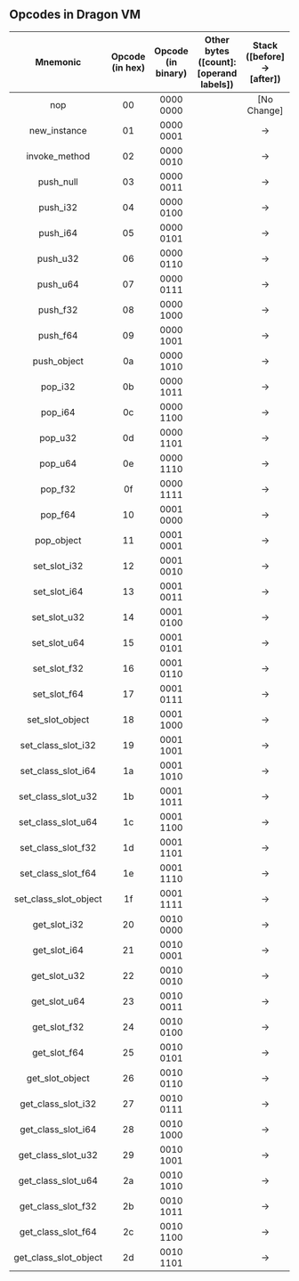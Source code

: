 ## Opcodes in Dragon VM

| Mnemonic | Opcode (in hex) | Opcode (in binary) | Other bytes ([count]: [operand labels]) | Stack ([before] -> [after]) | Description |
|:--------:|:---------------:|:------------------:|:---------------------------------------:|:---------------------------:|:-----------:|
| nop                    |   00   |   0000 0000   |        | [No Change] | do nothing |
| new_instance           |   01   |   0000 0001   |        | -> | desc |
| invoke_method          |   02   |   0000 0010   |        | -> | desc |
| push_null              |   03   |   0000 0011   |        | -> | desc |
| push_i32               |   04   |   0000 0100   |        | -> | desc |
| push_i64               |   05   |   0000 0101   |        | -> | desc |
| push_u32               |   06   |   0000 0110   |        | -> | desc |
| push_u64               |   07   |   0000 0111   |        | -> | desc |
| push_f32               |   08   |   0000 1000   |        | -> | desc |
| push_f64               |   09   |   0000 1001   |        | -> | desc |
| push_object            |   0a   |   0000 1010   |        | -> | desc |
| pop_i32                |   0b   |   0000 1011   |        | -> | desc |
| pop_i64                |   0c   |   0000 1100   |        | -> | desc |
| pop_u32                |   0d   |   0000 1101   |        | -> | desc |
| pop_u64                |   0e   |   0000 1110   |        | -> | desc |
| pop_f32                |   0f   |   0000 1111   |        | -> | desc |
| pop_f64                |   10   |   0001 0000   |        | -> | desc |
| pop_object             |   11   |   0001 0001   |        | -> | desc |
| set_slot_i32           |   12   |   0001 0010   |        | -> | desc |
| set_slot_i64           |   13   |   0001 0011   |        | -> | desc |
| set_slot_u32           |   14   |   0001 0100   |        | -> | desc |
| set_slot_u64           |   15   |   0001 0101   |        | -> | desc |
| set_slot_f32           |   16   |   0001 0110   |        | -> | desc |
| set_slot_f64           |   17   |   0001 0111   |        | -> | desc |
| set_slot_object        |   18   |   0001 1000   |        | -> | desc |
| set_class_slot_i32     |   19   |   0001 1001   |        | -> | desc |
| set_class_slot_i64     |   1a   |   0001 1010   |        | -> | desc |
| set_class_slot_u32     |   1b   |   0001 1011   |        | -> | desc |
| set_class_slot_u64     |   1c   |   0001 1100   |        | -> | desc |
| set_class_slot_f32     |   1d   |   0001 1101   |        | -> | desc |
| set_class_slot_f64     |   1e   |   0001 1110   |        | -> | desc |
| set_class_slot_object  |   1f   |   0001 1111   |        | -> | desc |
| get_slot_i32           |   20   |   0010 0000   |        | -> | desc |
| get_slot_i64           |   21   |   0010 0001   |        | -> | desc |
| get_slot_u32           |   22   |   0010 0010   |        | -> | desc |
| get_slot_u64           |   23   |   0010 0011   |        | -> | desc |
| get_slot_f32           |   24   |   0010 0100   |        | -> | desc |
| get_slot_f64           |   25   |   0010 0101   |        | -> | desc |
| get_slot_object        |   26   |   0010 0110   |        | -> | desc |
| get_class_slot_i32     |   27   |   0010 0111   |        | -> | desc |
| get_class_slot_i64     |   28   |   0010 1000   |        | -> | desc |
| get_class_slot_u32     |   29   |   0010 1001   |        | -> | desc |
| get_class_slot_u64     |   2a   |   0010 1010   |        | -> | desc |
| get_class_slot_f32     |   2b   |   0010 1011   |        | -> | desc |
| get_class_slot_f64     |   2c   |   0010 1100   |        | -> | desc |
| get_class_slot_object  |   2d   |   0010 1101   |        | -> | desc |
